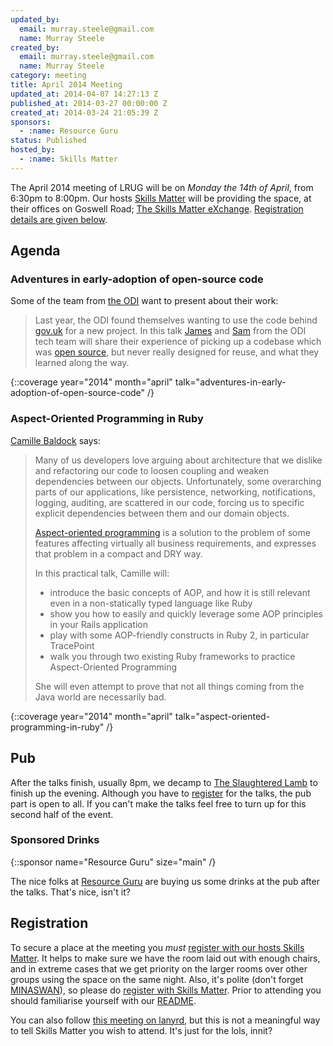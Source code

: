 ```yaml
---
updated_by:
  email: murray.steele@gmail.com
  name: Murray Steele
created_by:
  email: murray.steele@gmail.com
  name: Murray Steele
category: meeting
title: April 2014 Meeting
updated_at: 2014-04-07 14:27:13 Z
published_at: 2014-03-27 00:00:00 Z
created_at: 2014-03-24 21:05:39 Z
sponsors:
  - :name: Resource Guru
status: Published
hosted_by:
  - :name: Skills Matter
---
```


The April 2014 meeting of LRUG will be on *Monday the 14th of April*, from 6:30pm to 8:00pm.  Our hosts [Skills Matter](http://skillsmatter.com/) will be providing the space, at their offices on Goswell Road; [The Skills Matter eXchange](https://skillsmatter.com/locations/96-skills-matter-exchange).  <a href="#apr14registration">Registration details are given below</a>.

## Agenda

### Adventures in early-adoption of open-source code

Some of the team from [the ODI](http://theodi.org/) want to present about their work:

> Last year, the ODI found themselves wanting to use the
> code behind [gov.uk](http://www.gov.uk) for a new project.
> In this talk [James](https://theodi.org/team/james-smith)
> and [Sam](https://theodi.org/team/sam-pikesley) from the ODI
> tech team will share their experience of picking up a codebase
> which was [open source](https://github.com/alphagov), but never
> really designed for reuse, and what they learned along the way.

{::coverage year="2014" month="april" talk="adventures-in-early-adoption-of-open-source-code" /}

### Aspect-Oriented Programming in Ruby

[Camille Baldock](http://camillebaldock.co.uk/) says:

> Many of us developers love arguing about architecture that
> we dislike and refactoring our code to loosen coupling and
> weaken dependencies between our objects. Unfortunately,
> some overarching parts of our applications, like persistence,
> networking, notifications, logging, auditing, are scattered
> in our code, forcing us to specific explicit dependencies
> between them and our domain objects.
>
> [Aspect-oriented programming](http://en.wikipedia.org/wiki/Aspect-oriented_programming)
> is a solution to the problem of some features affecting
> virtually all business requirements, and expresses that problem
> in a compact and DRY way.
>
> In this practical talk, Camille will:
>
> * introduce the basic concepts of AOP, and how it is still relevant even in a non-statically typed language like Ruby
> * show you how to easily and quickly leverage some AOP principles in your Rails application
> * play with some AOP-friendly constructs in Ruby 2, in particular TracePoint
> * walk you through two existing Ruby frameworks to practice Aspect-Oriented Programming
>
> She will even attempt to prove that not all things coming from the Java world are necessarily bad.

{::coverage year="2014" month="april" talk="aspect-oriented-programming-in-ruby" /}

## Pub

After the talks finish, usually 8pm, we decamp to [The Slaughtered Lamb](http://www.theslaughteredlambpub.com/) to finish up the evening.  Although you have to [register](#apr14registration) for the talks, the pub part is open to all.  If you can't make the talks feel free to turn up for this second half of the event.

### Sponsored Drinks

{::sponsor name="Resource Guru" size="main" /}

The nice folks at [Resource Guru](http://resourceguruapp.com/) are buying us some drinks at the pub after the talks.  That's nice, isn't it?


Registration <a name="apr14registration">&nbsp;</a>
---------------------------------------------------

To secure a place at the meeting you *must* [register with our hosts Skills Matter](https://skillsmatter.com/meetups/6307-adventures-in-early-adoption-of-open-source-code).  It helps to make sure we have the room laid out with enough chairs, and in extreme cases that we get priority on the larger rooms over other groups using the space on the same night.  Also, it's polite (don't forget [MINASWAN](http://oreilly.com/ruby/excerpts/ruby-learning-rails/ruby-glossary.html#I_indexterm_d1e32036)), so please do [register with Skills Matter](https://skillsmatter.com/meetups/6307-adventures-in-early-adoption-of-open-source-code).  Prior to attending you should familiarise yourself with our [README](http://readme.lrug.org/).

You can also follow [this meeting on lanyrd](http://lanyrd.com/2014/lrug-april/), but this is not a meaningful way to tell Skills Matter you wish to attend.  It's just for the lols, innit?

